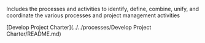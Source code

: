 Includes the processes and activities to identify, define, combine, unify, 
and coordinate the various processes and project management activities

[Develop Project Charter](../../processes/Develop Project Charter/README.md)
